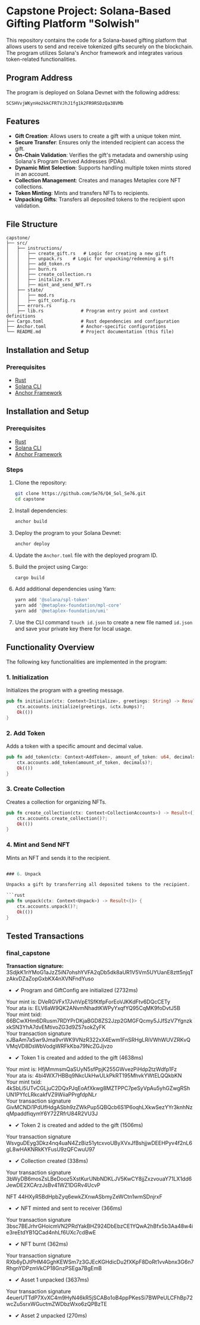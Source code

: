 # Capstone Project: Solana-Based Gifting Platform "Solwish"

This repository contains the code for a Solana-based gifting platform that allows users to send and receive tokenized gifts securely on the blockchain. The program utilizes Solana's Anchor framework and integrates various token-related functionalities.

## Program Address

The program is deployed on Solana Devnet with the following address:

```
5CSHVvjWKynHo2kkCFRTVJhJ1fg1k2FR9RSDzQa38VMb
```

## Features

- **Gift Creation**: Allows users to create a gift with a unique token mint.
- **Secure Transfer**: Ensures only the intended recipient can access the gift.
- **On-Chain Validation**: Verifies the gift's metadata and ownership using Solana's Program Derived Addresses (PDAs).
- **Dynamic Mint Selection**: Supports handling multiple token mints stored in an account.
- **Collection Management**: Creates and manages Metaplex core NFT collections.
- **Token Minting**: Mints and transfers NFTs to recipients.
- **Unpacking Gifts**: Transfers all deposited tokens to the recipient upon validation.

## File Structure

```plaintext
capstone/
├── src/
│   ├── instructions/
│   │   ├── create_gift.rs   # Logic for creating a new gift
│   │   ├── unpack.rs    # Logic for unpacking/redeeming a gift
│   │   ├── add_token.rs
│   │   ├── burn.rs
│   │   ├── create_collection.rs
│   │   ├── initalize.rs 
│   │   ├── mint_and_send_NFT.rs 
│   ├── state/
│   │   ├── mod.rs
│   │   ├── gift_config.rs
│   ├── errors.rs
│   ├── lib.rs              # Program entry point and context definitions
├── Cargo.toml              # Rust dependencies and configuration
├── Anchor.toml             # Anchor-specific configurations
└── README.md               # Project documentation (this file)
```

## Installation and Setup

### Prerequisites

- [Rust](https://www.rust-lang.org/tools/install)
- [Solana CLI](https://docs.solana.com/cli/install-solana-cli-tools)
- [Anchor Framework](https://book.anchor-lang.com/chapter_2/installation.html)

## Installation and Setup

### Prerequisites

- [Rust](https://www.rust-lang.org/tools/install)
- [Solana CLI](https://docs.solana.com/cli/install-solana-cli-tools)
- [Anchor Framework](https://book.anchor-lang.com/chapter_2/installation.html)

### Steps

1. Clone the repository:

   ```bash
   git clone https://github.com/Se76/Q4_Sol_Se76.git
   cd capstone
   ```

2. Install dependencies:

   ```bash
   anchor build
   ```

3. Deploy the program to your Solana Devnet:

   ```bash
   anchor deploy
   ```

4. Update the `Anchor.toml` file with the deployed program ID.

5. Build the project using Cargo:

   ```bash
   cargo build
   ```

6. Add additional dependencies using Yarn:

   ```bash
   yarn add '@solana/spl-token'
   yarn add '@metaplex-foundation/mpl-core'
   yarn add '@metaplex-foundation/umi'
   ```

7. Use the CLI command `touch id.json` to create a new file named `id.json` and save your private key there for local usage.

## Functionality Overview

The following key functionalities are implemented in the program:

### 1. Initialization

Initializes the program with a greeting message.

```rust
pub fn initialize(ctx: Context<Initialize>, greetings: String) -> Result<()> {
    ctx.accounts.initialize(greetings, &ctx.bumps)?;
    Ok(())
}
```

### 2. Add Token

Adds a token with a specific amount and decimal value.

```rust
pub fn add_token(ctx: Context<AddToken>, amount_of_token: u64, decimals: u8) -> Result<()> {
    ctx.accounts.add_token(amount_of_token, decimals)?;
    Ok(())
}
```

### 3. Create Collection

Creates a collection for organizing NFTs.

```rust
pub fn create_collection(ctx: Context<CollectionAccounts>) -> Result<()> {
    ctx.accounts.create_collection()?; 
    Ok(())
}
```

### 4. Mint and Send NFT

Mints an NFT and sends it to the recipient.

```rust

### 6. Unpack

Unpacks a gift by transferring all deposited tokens to the recipient.

```rust
pub fn unpack(ctx: Context<Unpack>) -> Result<()> {
    ctx.accounts.unpack()?;
    Ok(())
}
```

## Tested Transactions

### final_capstone

**Transaction signature:**  3SdjkK1nYMoG1aJzZ5iN7ohshYVFA2qDb5dk8aUR1V5Vm5UYUanE8ztt5njqTzAkvDZaZopGxbKX4nXVNFndYuso

- ✔ Program and GiftConfig are initialized (2732ms)

Your mint is: DVeRGVFx17JvhVpE1SfKtfpForEoVJKKdFtv6DQcCETy  
Your ata is: ELV6aW9QK2ANvmNhadtKWPyYxqfYQ95CqMK9foDvtJ5B  
Your mint txid: 66BCwXHm6DRusm7RDYPrDKjaBGD8ZS2Jzp2GMGFQcmy5JJfSzV7YgnzkxkSN3YhA7dvEMtivoZG3d9Z57sokZyFK  
Your transaction signature xJBaAm7aSwr9Jma9vrWK9VNzR322xX4Ewm1FnSRHgLRiVWhWUVZRKvQVMqVD8DsWbVodgWRFkKba79NcZGJjvzo

- ✔ Token 1 is created and added to the gift (4638ms)

Your mint is: HfjMmmsmQaSUyN5sfPpjK255GWvezPiHdp2tzWdfp1Fz  
Your ata is: 4bi4WX7HBBq9NkcUkHwULkPkRT195MhvkYWtELQQkbKN  
Your mint txid: 4kSbLi5UTvCGLjuC2DQxPJqEoAfXkwg8MZTPPC7peSyVpAu5yhGZwgRShUN1PYfcLRkcakfVZ9WiiaPPrgfdpNLr  
Your transaction signature GivMCNDi1PdUfHdgASbh9zZWkPup5QBQcb6S1P6oqhLXkwSezYYr3knhNzqMpaddfiqymY6Y72ZRfrU84R2VU3J

- ✔ Token 2 is created and added to the gift (1506ms)

Your transaction signature WsvguDEyg3Dkz4nq4uaN4ZzBiz51ytcxvoUByXVxJfBshjjwDEEHPyv4f2nL6gL8wHAKNRkKYFusU9zQFCwuU97

- ✔ Collection created (338ms)

Your transaction signature 3bWyDB6mosZsLBeDooz5XstKurUNbNDKLJV5KwCY8jjZxzvouaY71LX1dd6JewDE2XCArzJsBv41WZ1DGRv4UcvP

NFT 44HXyR5BdHpbZyq6ewkZXnwASbmyZeWCtn1wmSDnjrxF

- ✔ NFT minted and sent to receiver (366ms)

Your transaction signature 3bsc7BEJrhrGHoicmVN2PRdYakBHZ924DbEbzCE1YQwA2hBfx5b3Aa48w4ie3reEtdYB1QCad4nhLf6UXc7cdBwE

- ✔ NFT burnt (362ms)

Your transaction signature RXb6yDJtPHM4GghKEWSm7z3GJEcKGHdicDu2fXKpF8DoRt1vvAbnx3G6n7RhgnYDPzmVkCP18GnzPSEga7BgEmB

- ✔ Asset 1 unpacked (3637ms)

Your transaction signature 4euerUTTdP7XvXC4m9HyN46kR5jSCABo1oB4ppPKesSi7BWPeULCFhBp72wcZu5srxWGuctmZWDbzWxo6zQPBzTE

- ✔ Asset 2 unpacked (270ms)

